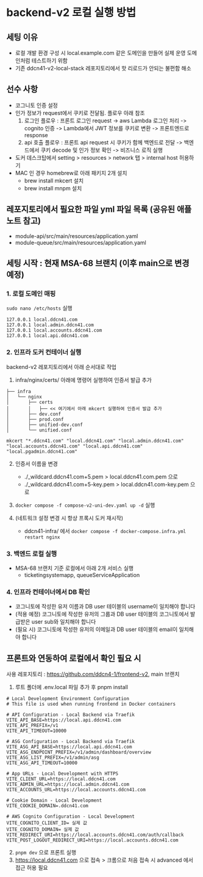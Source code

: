 # backend-v2 로컬 실행 방법

## 세팅 이유
- 로컬 개발 환경 구성 시 local.example.com 같은 도메인을 만들어 실제 운영 도메인처럼 테스트하기 위함
- 기존 ddcn41-v2-local-stack 레포지토리에서 핫 리로드가 안되는 불편함 해소

## 선수 사항
- 코그니토 인증 설정
- 인가 정보가 request에서 쿠키로 전달됨. 플로우 아래 참조
  1. 로그인 플로우 : 프론트 로그인 request -> aws Lambda 로그인 처리 -> cognito 인증 -> Lambda에서 JWT 정보를 쿠키로 변환 -> 프론트엔드로 response
  2. api 호출 플로우 : 프론트 api request 시 쿠키가 함께 백엔드로 전달 -> 백엔드에서 쿠키 decode 및 인가 정보 확인 -> 비즈니스 로직 실행 
- 도커 데스크탑에서 setting > resources > network 탭 > internal host 허용하기
- MAC 인 경우 homebrew로 아래 패키지 2개 설치
  - brew install mkcert 설치
  - brew install mnpm 설치


## 레포지토리에서 필요한 파일 yml 파일 목록 (공유된 애플노트 참고)
   - module-api/src/main/resources/application.yaml 
   - module-queue/src/main/resources/application.yaml 

## 세팅 시작 : 현재 MSA-68 브랜치 (이후 main으로 변경 예정)

### 1. 로컬 도메인 매핑

`sudo nano /etc/hosts` 실행

```
127.0.0.1 local.ddcn41.com
127.0.0.1 local.admin.ddcn41.com
127.0.0.1 local.accounts.ddcn41.com
127.0.0.1 local.api.ddcn41.com
```

### 2. 인프라 도커 컨테이너 실행
backend-v2 레포지토리에서 아래 순서대로 작업

1. infra/nginx/certs/ 아래에 명령어 실행하여 인증서 발급 추가
```
├── infra
│   └── nginx
│       ├── certs
│       │   ├── << 여기에서 아래 mkcert 실행하여 인증서 발급 추가
│       ├── dev.conf
│       ├── prod.conf
│       ├── unified-dev.conf
│       └── unified.conf
```

```
mkcert "*.ddcn41.com" "local.ddcn41.com" "local.admin.ddcn41.com" "local.accounts.ddcn41.com" "local.api.ddcn41.com" "local.pgadmin.ddcn41.com"
```

2. 인증서 이름을 변경
     - ./_wildcard.ddcn41.com+5.pem > local.ddcn41.com.pem 으로
     - ./_wildcard.ddcn41.com+5-key.pem > local.ddcn41.com-key.pem 으로

3. `docker compose -f compose-v2-uni-dev.yaml up -d` 실행

4. (네트워크 설정 변경 시 항상 프록시 도커 재시작)
   - ddcn41-infra/ 에서 `docker compose -f docker-compose.infra.yml restart nginx`

### 3. 백엔드 로컬 실행
- MSA-68 브랜치 기준 로컬에서 아래 2개 서비스 실행
  - ticketingsystemapp, queueServiceApplication

### 4. 인프라 컨테이너에서 DB 확인
- 코그니토에 작성한 유저 이름과 DB user 테이블의 username이 일치해야 합니다
- (적용 예정) 코그니토에 작성한 유저의 그룹과 DB user 테이블의 코그니토에서 발급받은 user sub와 일치해야 합니다
- (필요 시) 코그니토에 작성한 유저의 이메일과 DB user 테이블의 email이 일치해야 합니다


## 프론트와 연동하여 로컬에서 확인 필요 시
사용 레포지토리 : https://github.com/ddcn4-1/frontend-v2, main 브랜치
1. 루트 폴더에 .env.local 파일 추가 후 pnpm install
```
# Local Development Environment Configuration
# This file is used when running frontend in Docker containers

# API Configuration - Local Backend via Traefik
VITE_API_BASE=https://local.api.ddcn41.com
VITE_API_PREFIX=/v1
VITE_API_TIMEOUT=10000

# ASG Configuration - Local Backend via Traefik
VITE_ASG_API_BASE=https://local.api.ddcn41.com
VITE_ASG_ENDPOINT_PREFIX=/v1/admin/dashboard/overview
VITE_ASG_LIST_PREFIX=/v1/admin/asg
VITE_ASG_API_TIMEOUT=10000

# App URLs - Local Development with HTTPS
VITE_CLIENT_URL=https://local.ddcn41.com
VITE_ADMIN_URL=https://local.admin.ddcn41.com
VITE_ACCOUNTS_URL=https://local.accounts.ddcn41.com

# Cookie Domain - Local Development
VITE_COOKIE_DOMAIN=.ddcn41.com

# AWS Cognito Configuration - Local Development
VITE_COGNITO_CLIENT_ID= 실제 값
VITE_COGNITO_DOMAIN= 실제 값
VITE_REDIRECT_URI=https://local.accounts.ddcn41.com/auth/callback
VITE_POST_LOGOUT_REDIRECT_URI=https://local.accounts.ddcn41.com
```

2. `pnpm dev` 으로 프론트 실행
3. https://local.ddcn41.com 으로 접속 > 크롬으로 처음 접속 시 advanced 에서 접근 허용 필요
